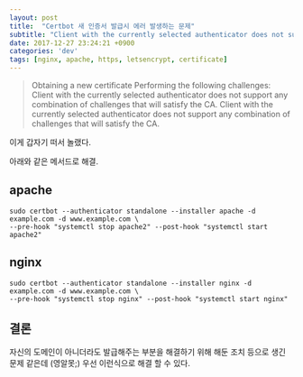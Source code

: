 ```yaml
---
layout: post
title:  "Certbot 새 인증서 발급시 에러 발생하는 문제"
subtitle: "Client with the currently selected authenticator does not support any combination of challenges that will satisfy the CA."
date: 2017-12-27 23:24:21 +0900
categories: 'dev'
tags: [nginx, apache, https, letsencrypt, certificate]
---
```


>Obtaining a new certificate
>Performing the following challenges:
>Client with the currently selected authenticator does not support any combination of challenges that will satisfy the CA.
>Client with the currently selected authenticator does not support any combination of challenges that will satisfy 
>the CA.

이게 갑자기 떠서 놀랬다.

아래와 같은 메서드로 해결. 

## apache

```shell
sudo certbot --authenticator standalone --installer apache -d example.com -d www.example.com \
--pre-hook "systemctl stop apache2" --post-hook "systemctl start apache2"
```

## nginx 

```shell
sudo certbot --authenticator standalone --installer nginx -d example.com -d www.example.com \
--pre-hook "systemctl stop nginx" --post-hook "systemctl start nginx"
``` 

## 결론

자신의 도메인이 아니더라도 발급해주는 부분을 해결하기 위해 해둔 조치 등으로 생긴 문제 같은데 (영알못;)
우선 이런식으로 해결 할 수 있다.
